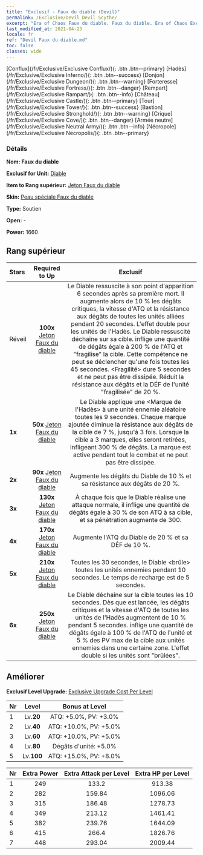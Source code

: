 ```yaml
---
title: "Exclusif - Faux du diable (Devil)"
permalink: /Exclusive/Devil Devil Scythe/
excerpt: "Era of Chaos Faux du diable. Faux du diable. Era of Chaos Exclusif Faux du diable. Diable Exclusif."
last_modified_at: 2021-04-23
locale: fr
ref: "Devil Faux du diable.md"
toc: false
classes: wide
---
```

 [Conflux](/fr/Exclusive/Exclusive Conflux/){: .btn .btn--primary} [Hadès](/fr/Exclusive/Exclusive Inferno/){: .btn .btn--success} [Donjon](/fr/Exclusive/Exclusive Dungeon/){: .btn .btn--warning} [Forteresse](/fr/Exclusive/Exclusive Fortress/){: .btn .btn--danger} [Rempart](/fr/Exclusive/Exclusive Rampart/){: .btn .btn--info} [Château](/fr/Exclusive/Exclusive Castle/){: .btn .btn--primary} [Tour](/fr/Exclusive/Exclusive Tower/){: .btn .btn--success} [Bastion](/fr/Exclusive/Exclusive Stronghold/){: .btn .btn--warning} [Crique](/fr/Exclusive/Exclusive Cove/){: .btn .btn--danger} [Armée neutre](/fr/Exclusive/Exclusive Neutral Army/){: .btn .btn--info} [Nécropole](/fr/Exclusive/Exclusive Necropolis/){: .btn .btn--primary} 

### Détails
 **Nom: Faux du diable** 

 **Exclusif for Unit:** [Diable](/fr/units/Devil/) 

 **Item to Rang supérieur:** [Jeton Faux du diable](/ItemsFR/con_984/)

 **Skin:** [Peau spéciale Faux du diable](/ItemsFR/con_652/)

 **Type:** Soutien

 **Open:** -

 **Power:** 1660

## Rang supérieur

  |     Stars    |  Required to Up | Exclusif |
  |:-------------|:---------------:|:---------------:|
  |  Réveil  | **100x** [Jeton Faux du diable](/ItemsFR/con_984/) | Le Diable ressuscite à son point d'apparition 6 secondes après sa première mort. Il augmente alors de 10 % les dégâts critiques, la vitesse d'ATQ et la résistance aux dégâts de toutes les unités alliées pendant 20 secondes. L'effet double pour les unités de l'Hadès. Le Diable ressuscité déchaîne <Vengeance> sur sa cible. <Vengeance> inflige une quantité de dégâts égale à 200 % de l'ATQ et \"fragilise\" la cible. Cette compétence ne peut se déclencher qu'une fois toutes les 45 secondes. <Fragilité> dure 5 secondes et ne peut pas être dissipée. Réduit la résistance aux dégâts et la DÉF de l'unité \"fragilisée\" de 20 %. |
  | **1x** <i class="fas fa-star"/> | **50x** [Jeton Faux du diable](/ItemsFR/con_984/) | Le Diable applique une <Marque de l'Hadès> à une unité ennemie aléatoire toutes les 9 secondes. Chaque marque ajoutée diminue la résistance aux dégâts de la cible de 7 %, jusqu'à 3 fois. Lorsque la cible a 3 marques, elles seront retirées, infligeant 300 % de dégâts. La marque est active pendant tout le combat et ne peut pas être dissipée. |
  | **2x** <i class="fas fa-star"/> | **90x** [Jeton Faux du diable](/ItemsFR/con_984/) | Augmente les dégâts du Diable de 10 % et sa résistance aux dégâts de 20 %. |
  | **3x** <i class="fas fa-star"/> | **130x** [Jeton Faux du diable](/ItemsFR/con_984/) | À chaque fois que le Diable réalise une attaque normale, il inflige une quantité de dégâts égale à 30 % de son ATQ à sa cible, et sa pénétration augmente de 300. |
  | **4x** <i class="fas fa-star"/> | **170x** [Jeton Faux du diable](/ItemsFR/con_984/) | Augmente l'ATQ du Diable de 20 % et sa DÉF de 10 %. |
  | **5x** <i class="fas fa-star"/> | **210x** [Jeton Faux du diable](/ItemsFR/con_984/) | Toutes les 30 secondes, le Diable <brûle> toutes les unités ennemies pendant 10 secondes. Le temps de recharge est de 5 secondes. |
  | **6x** <i class="fas fa-star"/> | **250x** [Jeton Faux du diable](/ItemsFR/con_984/) | Le Diable déchaîne <Torture infernale> sur la cible toutes les 10 secondes. Dès que <Torture infernale> est lancée, les dégâts critiques et la vitesse d'ATQ de toutes les unités de l'Hadès augmentent de 10 % pendant 5 secondes. <Torture infernale> inflige une quantité de dégâts égale à 100 % de l'ATQ de l'unité et 5 % des PV max de la cible aux unités ennemies dans une certaine zone. L'effet double si les unités sont \"brûlées\". |


## Améliorer
 **Exclusif Level Upgrade:** [Exclusive Upgrade Cost Per Level](/Exclusive/ExclusiveUpgradeCostPerLevel/)

  |  Nr  |   Level  | Bonus at Level |
  |:-----|:--------:|:--------------:|
  | 1 | Lv.**20** | ATQ: +5.0%, PV: +3.0% |
  | 2 | Lv.**40** | ATQ: +10.0%, PV: +5.0% |
  | 3 | Lv.**60** | ATQ: +10.0%, PV: +5.0% |
  | 4 | Lv.**80** | Dégâts d'unité: +5.0% |
  | 5 | Lv.**100** | ATQ: +15.0%, PV: +8.0% |


  |  Nr  |  Extra Power | Extra Attack per Level | Extra HP per Level |
  |:-----|:--------:|:--------:|:--------:|
  | 1 | 249 | 133.2 | 913.38 |
  | 2 | 282 | 159.84 | 1096.06 |
  | 3 | 315 | 186.48 | 1278.73 |
  | 4 | 349 | 213.12 | 1461.41 |
  | 5 | 382 | 239.76 | 1644.09 |
  | 6 | 415 | 266.4 | 1826.76 |
  | 7 | 448 | 293.04 | 2009.44 |


